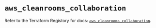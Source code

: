 # `aws_cleanrooms_collaboration`

Refer to the Terraform Registory for docs: [`aws_cleanrooms_collaboration`](https://registry.terraform.io/providers/hashicorp/aws/5.26.0/docs/resources/cleanrooms_collaboration).

